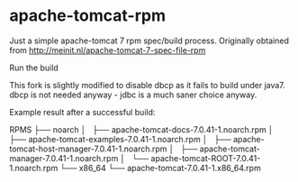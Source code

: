 apache-tomcat-rpm
=================

Just a simple apache-tomcat 7 rpm spec/build process.  Originally obtained
from http://meinit.nl/apache-tomcat-7-spec-file-rpm

Run the build

This fork is slightly modified to disable dbcp as it fails to build under java7.
dbcp is not needed anyway - jdbc is a much saner choice anyway.

Example result after a successful build:

  RPMS
  ├── noarch
  │   ├── apache-tomcat-docs-7.0.41-1.noarch.rpm
  │   ├── apache-tomcat-examples-7.0.41-1.noarch.rpm
  │   ├── apache-tomcat-host-manager-7.0.41-1.noarch.rpm
  │   ├── apache-tomcat-manager-7.0.41-1.noarch.rpm
  │   └── apache-tomcat-ROOT-7.0.41-1.noarch.rpm
  └── x86_64
      └── apache-tomcat-7.0.41-1.x86_64.rpm

